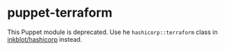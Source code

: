 # puppet-terraform
This Puppet module is deprecated. Use he `hashicorp::terraform` class in [inkblot/hashicorp](https://forge.puppet.com/inkblot/hashicorp) instead.
